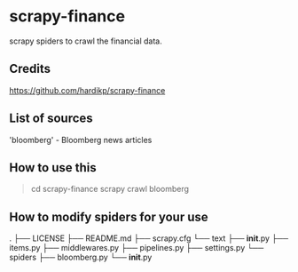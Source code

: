 # scrapy-finance
scrapy spiders to crawl the financial data.

## Credits
https://github.com/hardikp/scrapy-finance

## List of sources
'bloomberg' - Bloomberg news articles

## How to use this
> cd scrapy-finance
> scrapy crawl bloomberg

## How to modify spiders for your use
.
├── LICENSE
├── README.md
├── scrapy.cfg
└── text
    ├── __init__.py
    ├── items.py
    ├── middlewares.py
    ├── pipelines.py
    ├── settings.py
    └── spiders
        ├── bloomberg.py
        └── __init__.py
